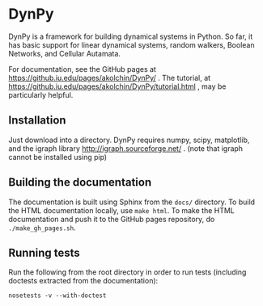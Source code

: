 DynPy
=====

DynPy is a framework for building dynamical systems in Python.  So far, it has basic support for linear dynamical systems, random walkers, Boolean Networks, and Cellular Autamata.

For documentation, see the GitHub pages at https://github.iu.edu/pages/akolchin/DynPy/ .  The tutorial, at https://github.iu.edu/pages/akolchin/DynPy/tutorial.html , may be particularly helpful.


Installation
------------
Just download into a directory.  DynPy requires numpy, scipy, matplotlib, and the igraph library http://igraph.sourceforge.net/ .  (note that igraph cannot be installed using pip)


Building the documentation
--------------------------

The documentation is built using Sphinx from the ``docs/`` directory.  To build the HTML documentation locally, use ``make html``. To make the HTML documentation and push it to the GitHub pages repository, do ``./make_gh_pages.sh``.


Running tests
-------------

Run the following from the root directory in order to run tests (including doctests extracted from the documentation):

``nosetests -v --with-doctest``


